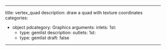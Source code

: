 
---
title: vertex_quad
description: draw a quad with texture coordinates
categories:
  - object
pdcategory: Graphics
arguments:
inlets:
  1st:
    - type: gemlist
      description:
outlets:
  1st:
    - type: gemlist
draft: false
---

